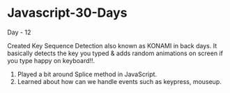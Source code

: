 # Javascript-30-Days


Day - 12

Created Key Sequence Detection also known as KONAMI in back days.
It basically detects the key you typed & adds random animations on screen if you type happy on keyboard!!.

1. Played a bit around Splice method in JavaScript.
2. Learned about how can we handle events such as keypress, mouseup.
